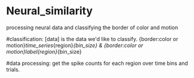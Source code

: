 # Neural_similarity
processing neural data and classifying the border of color and motion 

#classification: [data] is the data we'd like to classify. {border:color or motion}_time_series_{region}_{bin_size} & {border:color or motion}_label_{region}_{bin_size}

#data processing: get the spike counts for each region over time bins and trials.
